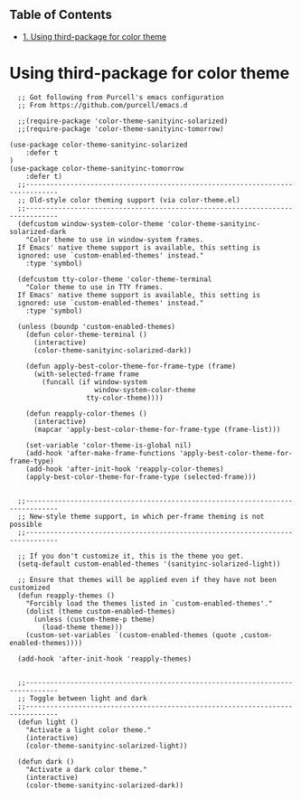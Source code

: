 <div id="table-of-contents">
<h2>Table of Contents</h2>
<div id="text-table-of-contents">
<ul>
<li><a href="#sec-1">1. Using third-package for color theme</a></li>
</ul>
</div>
</div>


# Using third-package for color theme<a id="sec-1" name="sec-1"></a>

      ;; Got following from Purcell's emacs configuration
      ;; From https://github.com/purcell/emacs.d
    
      ;;(require-package 'color-theme-sanityinc-solarized)
      ;;(require-package 'color-theme-sanityinc-tomorrow)
    
    (use-package color-theme-sanityinc-solarized
        :defer t
    )
    (use-package color-theme-sanityinc-tomorrow
        :defer t)
      ;;------------------------------------------------------------------------------
      ;; Old-style color theming support (via color-theme.el)
      ;;------------------------------------------------------------------------------
      (defcustom window-system-color-theme 'color-theme-sanityinc-solarized-dark
        "Color theme to use in window-system frames.
      If Emacs' native theme support is available, this setting is
      ignored: use `custom-enabled-themes' instead."
        :type 'symbol)
    
      (defcustom tty-color-theme 'color-theme-terminal
        "Color theme to use in TTY frames.
      If Emacs' native theme support is available, this setting is
      ignored: use `custom-enabled-themes' instead."
        :type 'symbol)
    
      (unless (boundp 'custom-enabled-themes)
        (defun color-theme-terminal ()
          (interactive)
          (color-theme-sanityinc-solarized-dark))
    
        (defun apply-best-color-theme-for-frame-type (frame)
          (with-selected-frame frame
            (funcall (if window-system
                         window-system-color-theme
                       tty-color-theme))))
    
        (defun reapply-color-themes ()
          (interactive)
          (mapcar 'apply-best-color-theme-for-frame-type (frame-list)))
    
        (set-variable 'color-theme-is-global nil)
        (add-hook 'after-make-frame-functions 'apply-best-color-theme-for-frame-type)
        (add-hook 'after-init-hook 'reapply-color-themes)
        (apply-best-color-theme-for-frame-type (selected-frame)))
    
    
      ;;------------------------------------------------------------------------------
      ;; New-style theme support, in which per-frame theming is not possible
      ;;------------------------------------------------------------------------------
    
      ;; If you don't customize it, this is the theme you get.
      (setq-default custom-enabled-themes '(sanityinc-solarized-light))
    
      ;; Ensure that themes will be applied even if they have not been customized
      (defun reapply-themes ()
        "Forcibly load the themes listed in `custom-enabled-themes'."
        (dolist (theme custom-enabled-themes)
          (unless (custom-theme-p theme)
            (load-theme theme)))
        (custom-set-variables `(custom-enabled-themes (quote ,custom-enabled-themes))))
    
      (add-hook 'after-init-hook 'reapply-themes)
    
    
      ;;------------------------------------------------------------------------------
      ;; Toggle between light and dark
      ;;------------------------------------------------------------------------------
      (defun light ()
        "Activate a light color theme."
        (interactive)
        (color-theme-sanityinc-solarized-light))
    
      (defun dark ()
        "Activate a dark color theme."
        (interactive)
        (color-theme-sanityinc-solarized-dark))

